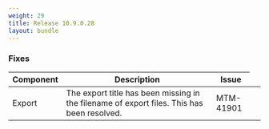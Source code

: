 ```yaml
---
weight: 29
title: Release 10.9.0.28
layout: bundle
---
```


### Fixes

<div><table ><colgroup>
<col style="width: 15%;"><col style="width: 65%;"><col style="width: 15%;"><col style="width: 10%;"></colgroup>
<thead><tr>
<th>
Component</th>
<th>
Description</th>
<th>
Issue</th>
</tr>
</thead><tbody><tr>
<td>
Export</td>
<td> The export title has been missing in the filename of export files. This has been resolved.
<td>
MTM-41901</td>
</tr>
</tbody></table></div>
